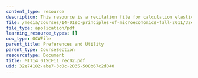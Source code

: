 ```yaml
---
content_type: resource
description: This resource is a recitation file for calculation elasticities.
file: /media/courses/14-01sc-principles-of-microeconomics-fall-2011/32e74182abe73c0c2035508b67c2d040_MIT14_01SCF11_rec02.pdf
file_type: application/pdf
learning_resource_types: []
ocw_type: OCWFile
parent_title: Preferences and Utility
parent_type: CourseSection
resourcetype: Document
title: MIT14_01SCF11_rec02.pdf
uid: 32e74182-abe7-3c0c-2035-508b67c2d040
---
```

